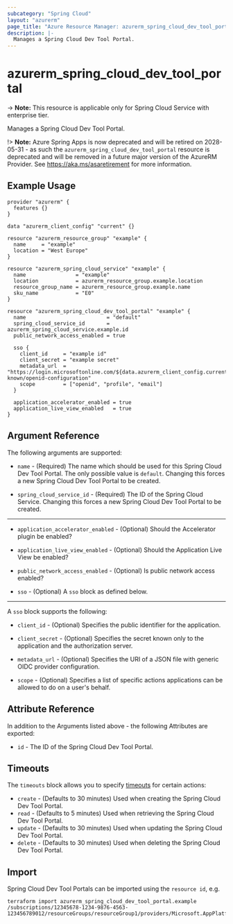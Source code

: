 ```yaml
---
subcategory: "Spring Cloud"
layout: "azurerm"
page_title: "Azure Resource Manager: azurerm_spring_cloud_dev_tool_portal"
description: |-
  Manages a Spring Cloud Dev Tool Portal.
---
```


# azurerm_spring_cloud_dev_tool_portal

-> **Note:** This resource is applicable only for Spring Cloud Service with enterprise tier.

Manages a Spring Cloud Dev Tool Portal.

!> **Note:** Azure Spring Apps is now deprecated and will be retired on 2028-05-31 - as such the `azurerm_spring_cloud_dev_tool_portal` resource is deprecated and will be removed in a future major version of the AzureRM Provider. See https://aka.ms/asaretirement for more information.

## Example Usage

```hcl
provider "azurerm" {
  features {}
}

data "azurerm_client_config" "current" {}

resource "azurerm_resource_group" "example" {
  name     = "example"
  location = "West Europe"
}

resource "azurerm_spring_cloud_service" "example" {
  name                = "example"
  location            = azurerm_resource_group.example.location
  resource_group_name = azurerm_resource_group.example.name
  sku_name            = "E0"
}

resource "azurerm_spring_cloud_dev_tool_portal" "example" {
  name                          = "default"
  spring_cloud_service_id       = azurerm_spring_cloud_service.example.id
  public_network_access_enabled = true

  sso {
    client_id     = "example id"
    client_secret = "example secret"
    metadata_url  = "https://login.microsoftonline.com/${data.azurerm_client_config.current.tenant_id}/v2.0/.well-known/openid-configuration"
    scope         = ["openid", "profile", "email"]
  }

  application_accelerator_enabled = true
  application_live_view_enabled   = true
}
```

## Argument Reference

The following arguments are supported:

* `name` - (Required) The name which should be used for this Spring Cloud Dev Tool Portal. The only possible value is `default`. Changing this forces a new Spring Cloud Dev Tool Portal to be created.

* `spring_cloud_service_id` - (Required) The ID of the Spring Cloud Service. Changing this forces a new Spring Cloud Dev Tool Portal to be created.

---

* `application_accelerator_enabled` - (Optional) Should the Accelerator plugin be enabled?

* `application_live_view_enabled` - (Optional) Should the Application Live View be enabled?

* `public_network_access_enabled` - (Optional) Is public network access enabled?

* `sso` - (Optional) A `sso` block as defined below.

---

A `sso` block supports the following:

* `client_id` - (Optional) Specifies the public identifier for the application.

* `client_secret` - (Optional) Specifies the secret known only to the application and the authorization server.

* `metadata_url` - (Optional) Specifies the URI of a JSON file with generic OIDC provider configuration.

* `scope` - (Optional) Specifies a list of specific actions applications can be allowed to do on a user's behalf.

## Attribute Reference

In addition to the Arguments listed above - the following Attributes are exported: 

* `id` - The ID of the Spring Cloud Dev Tool Portal.

## Timeouts

The `timeouts` block allows you to specify [timeouts](https://developer.hashicorp.com/terraform/language/resources/configure#define-operation-timeouts) for certain actions:

* `create` - (Defaults to 30 minutes) Used when creating the Spring Cloud Dev Tool Portal.
* `read` - (Defaults to 5 minutes) Used when retrieving the Spring Cloud Dev Tool Portal.
* `update` - (Defaults to 30 minutes) Used when updating the Spring Cloud Dev Tool Portal.
* `delete` - (Defaults to 30 minutes) Used when deleting the Spring Cloud Dev Tool Portal.

## Import

Spring Cloud Dev Tool Portals can be imported using the `resource id`, e.g.

```shell
terraform import azurerm_spring_cloud_dev_tool_portal.example /subscriptions/12345678-1234-9876-4563-123456789012/resourceGroups/resourceGroup1/providers/Microsoft.AppPlatform/Spring/service1/DevToolPortals/default
```

